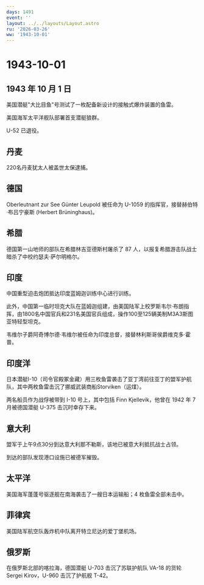 ```yaml
---
days: 1491
event: ''
layout: ../../layouts/Layout.astro
ru: '2026-03-26'
ww: '1943-10-01'
---
```


# 1943-10-01

## 1943 年 10 月 1 日

美国潜艇"大比目鱼"号测试了一枚配备新设计的接触式爆炸装置的鱼雷。

美国海军太平洋舰队部署首支潜艇狼群。

U-52 已退役。

## 丹麦

220名丹麦犹太人被盖世太保逮捕。

## 德国

Oberleutnant zur See Günter Leupold 被任命为 U-1059
的指挥官，接替赫伯特·布吕宁豪斯 (Herbert Brüninghaus)。

## 希腊

德国第一山地师的部队在希腊林吉亚德斯村屠杀了 87
人，以报复希腊游击队战士暗杀了中校约瑟夫·萨尔明格尔。

## 印度

中国重型迫击炮团抵达印度蓝姆迦训练中心进行训练。

此外，中国第一临时坦克大队在蓝姆迦组建，由美国陆军上校罗斯韦尔·布朗指挥，由1800名中国官兵和231名美国官兵组成，操作100至125辆美制M3A3斯图亚特轻型坦克。

韦维尔子爵阿奇博尔德·韦维尔被任命为印度总督，接替林利斯哥侯爵维克多·霍普。

## 印度洋

日本潜艇I-10（司令官殿冢金藏）用三枚鱼雷袭击了亚丁湾前往亚丁的盟军护航队，其中两枚鱼雷击沉了挪威武装商船Storviken（运煤）。

两名船员作为战俘被带到 I-10 号上，其中包括 Finn Kjellevik，他曾在 1942
年 7 月被德国潜艇 U-375 击沉时幸存下来。

## 意大利

盟军于上午9点30分到达意大利那不勒斯，该地已被意大利抵抗战士占领。

到达的部队发现港口设施已被德军摧毁。

## 太平洋

美国海军蓬蓬号驱逐舰在南海袭击了一艘日本运输船；4 枚鱼雷全部未击中。

## 菲律宾

美国陆军航空队轰炸机中队离开特立尼达的爱丁堡机场。

## 俄罗斯

在俄罗斯北部的喀拉海，德国潜艇 U-703 击沉了苏联护航队 VA-18 的货轮
Sergei Kirov，U-960 击沉了护航舰 T-42。